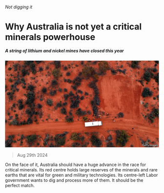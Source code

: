 ###### Not digging it

# Why Australia is not yet a critical minerals powerhouse 

##### A string of lithium and nickel mines have closed this year 

![image](images/20240831_ASP503.jpg) 

> Aug 29th 2024 

On the face of it, Australia should have a huge advance in the race for critical minerals. Its red centre holds large reserves of the minerals and rare earths that are vital for green and military technologies. Its centre-left Labor government wants to dig and process more of them. It should be the perfect match. 

